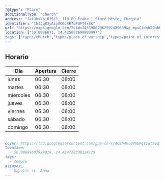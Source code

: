 ```yaml
---
"@type": "Place"
additionalType: "church"
address: "Jakubská 635/1, 110 00 Praha 1-Staré Město, Chequia"
identifier: "ChIJqR3yAiyVC0cRR7oFUFT4x8k"
url: "https://maps.google.com/?cid=14539862962992429639&g_mp=Cidnb29nbGUubWFwcy5wbGFjZXMudjEuUGxhY2VzLlNlYXJjaFRleHQQABgEIAA"
location: ["50.0886071, 14.425087699999997"]
tags: ["types/church","types/place_of_worship","types/point_of_interest","types/establishment"]
---
```



## Horario

| Día  | Apertura  | Cierre  |
|---|---|---|
| lunes | 06:30 | 08:00 |
| martes | 06:30 | 08:00 |
| miércoles | 06:30 | 08:00 |
| jueves | 06:30 | 08:00 |
| viernes | 06:30 | 08:00 |
| sábado | 06:30 | 08:00 |
| domingo | 06:30 | 08:00 |


```md
---
cover: https://lh3.googleusercontent.com/gps-cs-s/AC9h4nod48EFqYzutavqYG1PV2VGWLYpZk7Tf3TiByWZ-43_ALfirQRDDnw0MiefHvSlzsnV5iLP6e-8HBkFJ9tPLCcL5IwRHx9CWHPUY2_67Ez8RzMcKq2Ujwlvq3ogvqluF2Tru8dBcA=w408-h544-k-no
location:
  - 50.08869607929919, 14.424728330124175
tags:
  - temple
aliases:
  - Kapelle st. Anna
---
```